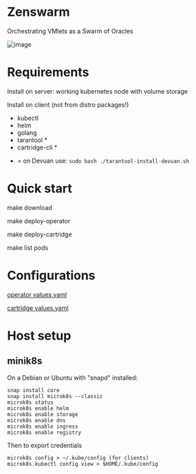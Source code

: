 # Zenswarm

Orchestrating VMlets as a Swarm of Oracles

![image](https://user-images.githubusercontent.com/148059/149499339-af8c430d-6d3c-4dd7-9029-6bf514867b56.png)

# Requirements

Install on server: working kubernetes node with volume storage

Install on client (not from distro packages!)

- kubectl
- helm
- golang
- tarantool *
- cartridge-cli *

* = on Devuan use: `sudo bash ./tarantool-install-devuan.sh`

# Quick start

make download

make deploy-operator

make deploy-cartridge

make list pods

# Configurations

[operator values.yaml](operator-helm-chart-values.yaml)

[cartridge values.yaml](cartridge-helm-chart-values.yaml)

# Host setup

## minik8s

On a Debian or Ubuntu with "snapd" installed:

```
snap install core
snap install microk8s --classic
microk8s status
microk8s enable helm
microk8s enable storage
microk8s enable dns
microk8s enable ingress
microk8s enable registry
```

Then to export credentials
```
microk8s config > ~/.kube/config (for clients)
microk8s.kubectl config view > $HOME/.kube/config
```
